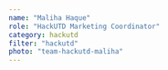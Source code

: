 ```yaml
---
name: "Maliha Haque"
role: "HackUTD Marketing Coordinator"
category: hackutd
filter: "hackutd"
photo: "team-hackutd-maliha"
---
```

